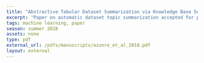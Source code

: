 ```yaml
---
title: "Abstractive Tabular Dataset Summarization via Knowledge Base Semantic Embeddings"
excerpt: "Paper on automatic dataset topic summarization accepted for presentation at the ICML '18 AutoML workshop"
tags: machine learning, paper
season: summer 2018
assets: none
type: pdf
external_url: /pdfs/manuscripts/azunre_et_al_2018.pdf
layout: external
---
```


